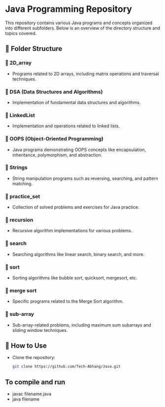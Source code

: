 # Java Programming Repository

This repository contains various Java programs and concepts organized into different subfolders. Below is an overview of the directory structure and topics covered.

## 📂 Folder Structure

### 🔹 2D_array
- Programs related to 2D arrays, including matrix operations and traversal techniques.

### 🔹 DSA (Data Structures and Algorithms)
- Implementation of fundamental data structures and algorithms.

### 🔹 LinkedList
- Implementation and operations related to linked lists.

### 🔹 OOPS (Object-Oriented Programming)
- Java programs demonstrating OOPS concepts like encapsulation, inheritance, polymorphism, and abstraction.

### 🔹 Strings
- String manipulation programs such as reversing, searching, and pattern matching.

### 🔹 practice_set
- Collection of solved problems and exercises for Java practice.

### 🔹 recursion
- Recursive algorithm implementations for various problems.

### 🔹 search
- Searching algorithms like linear search, binary search, and more.

### 🔹 sort
- Sorting algorithms like bubble sort, quicksort, mergesort, etc.

### 🔹 merge sort
- Specific programs related to the Merge Sort algorithm.

### 🔹 sub-array
- Sub-array-related problems, including maximum sum subarrays and sliding window techniques.

## 🚀 How to Use
- Clone the repository:
  ```sh
  git clone https://github.com/Tech-Abhang/Java.git

## To compile and run 

- javac filename.java
- java filename